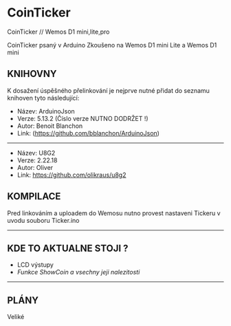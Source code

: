 # CoinTicker
CoinTicker // Wemos D1 mini,lite,pro

CoinTicker psaný v Arduino
Zkoušeno na Wemos D1 mini Lite a Wemos D1 mini

KNIHOVNY
--------

K dosažení úspěšného přelinkování je nejprve nutné přidat do seznamu knihoven tyto následující:
- Název: ArduinoJson
- Verze: 5.13.2 (Číslo verze NUTNO DODRŽET !)
- Autor: Benoit Blanchon
- Link: (https://github.com/bblanchon/ArduinoJson)
------------
- Název: U8G2
- Verze: 2.22.18
- Autor: Oliver
- Link: https://github.com/olikraus/u8g2

KOMPILACE
---------
Pred linkováním a uploadem do Wemosu nutno provest nastaveni Tickeru v uvodu souboru Ticker.ino


----------------------------------------
KDE TO AKTUALNE STOJI ?
----------------------------------------
- LCD výstupy
- *Funkce ShowCoin a vsechny jeji nalezitosti*

----------------------------------------
PLÁNY
----------------------------------------
Veliké

